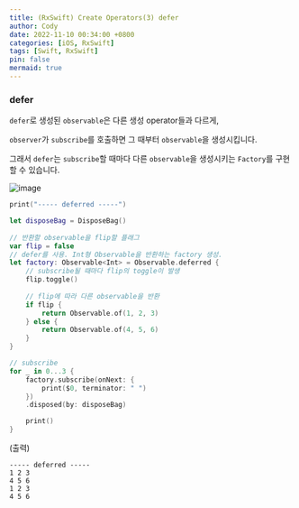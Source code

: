```yaml
---
title: (RxSwift) Create Operators(3) defer
author: Cody
date: 2022-11-10 00:34:00 +0800
categories: [iOS, RxSwift]
tags: [Swift, RxSwift]
pin: false
mermaid: true
---
```

### defer

`defer`로 생성된 `observable`은 다른 생성 operator들과 다르게,

`observer`가 `subscribe`를 호출하면 그 때부터 `observable`을 생성시킵니다.

그래서 `defer`는 `subscribe`할 때마다 다른 `observable`을 생성시키는 `Factory`를 구현할 수 있습니다.

![image](https://github.com/swiftycody/swiftycody.github.io/assets/9062513/34096868-2c1d-4435-9ae8-0df05ed701af)

```swift
print("----- deferred -----")

let disposeBag = DisposeBag()
    
// 반환할 observable을 flip할 플래그
var flip = false
// defer를 사용. Int형 Observable을 반환하는 factory 생성.
let factory: Observable<Int> = Observable.deferred {
	// subscribe될 때마다 flip의 toggle이 발생
	flip.toggle()
	        
	// flip에 따라 다른 observable을 반환
	if flip {
		return Observable.of(1, 2, 3)
	} else {
		return Observable.of(4, 5, 6)
	}
}

// subscribe
for _ in 0...3 {
	factory.subscribe(onNext: {
		print($0, terminator: " ")
	})
	.disposed(by: disposeBag)

	print()
}
```

(출력)

```
----- deferred -----
1 2 3
4 5 6
1 2 3
4 5 6
```